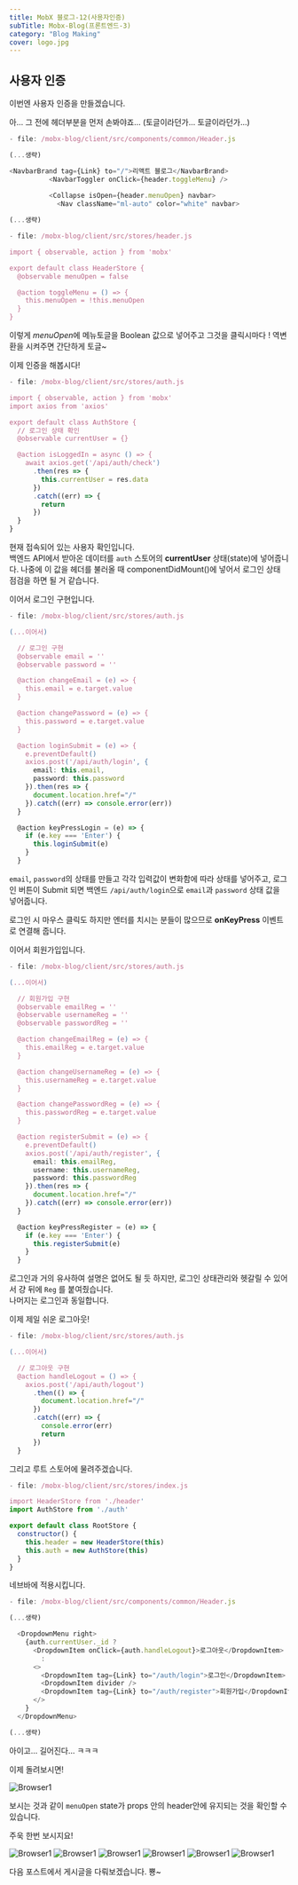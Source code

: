```yaml
---
title: MobX 블로그-12(사용자인증)
subTitle: Mobx-Blog(프론트엔드-3)
category: "Blog Making"
cover: logo.jpg
---
```


## 사용자 인증
이번엔 사용자 인증을 만들겠습니다.

아... 그 전에 헤더부분을 먼저 손봐야죠... (토글이라던가... 토글이라던가...)

```js
- file: /mobx-blog/client/src/components/common/Header.js

(...생략)

<NavbarBrand tag={Link} to="/">리액트 블로그</NavbarBrand>
          <NavbarToggler onClick={header.toggleMenu} />
          
          <Collapse isOpen={header.menuOpen} navbar>
            <Nav className="ml-auto" color="white" navbar>

(...생략)
```

```js
- file: /mobx-blog/client/src/stores/header.js

import { observable, action } from 'mobx'

export default class HeaderStore {
  @observable menuOpen = false

  @action toggleMenu = () => {
    this.menuOpen = !this.menuOpen
  }
}
```

이렇게 *menuOpen*에 메뉴토글을 Boolean 값으로 넣어주고 그것을 클릭시마다 ! 역변환을 시켜주면 간단하게 토글~

이제 인증을 해봅시다!

```js
- file: /mobx-blog/client/src/stores/auth.js

import { observable, action } from 'mobx'
import axios from 'axios'

export default class AuthStore {
  // 로그인 상태 확인
  @observable currentUser = {}

  @action isLoggedIn = async () => {
    await axios.get('/api/auth/check')
      .then(res => {
        this.currentUser = res.data
      })
      .catch((err) => {
        return
      })
  }
}
```

현재 접속되어 있는 사용자 확인입니다.  
백엔드 API에서 받아온 데이터를 `auth` 스토어의 **currentUser** 상태(state)에 넣어줍니다. 나중에 이 값을 헤더를 불러올 때 componentDidMount()에 넣어서 로그인 상태 점검을 하면 될 거 같습니다.

이어서 로그인 구현입니다.

```js
- file: /mobx-blog/client/src/stores/auth.js

(...이어서)

  // 로그인 구현
  @observable email = ''
  @observable password = ''

  @action changeEmail = (e) => {
    this.email = e.target.value
  }

  @action changePassword = (e) => {
    this.password = e.target.value
  }

  @action loginSubmit = (e) => {
    e.preventDefault()
    axios.post('/api/auth/login', {
      email: this.email,
      password: this.password
    }).then(res => {
      document.location.href="/"
    }).catch((err) => console.error(err))
  }

  @action keyPressLogin = (e) => {
    if (e.key === 'Enter') {
      this.loginSubmit(e)
    }
  }
```
`email`, `password`의 상태를 만들고 각각 입력값이 변화함에 따라 상태를 넣어주고, 로그인 버튼이 Submit 되면 백엔드 `/api/auth/login`으로 `email`과 `password` 상태 값을 넣어줍니다.

로그인 시 마우스 클릭도 하지만 엔터를 치시는 분들이 많으므로 **onKeyPress** 이벤트로 연결해 줍니다.

이어서 회원가입입니다.

```js
- file: /mobx-blog/client/src/stores/auth.js

(...이어서)

  // 회원가입 구현
  @observable emailReg = ''
  @observable usernameReg = ''
  @observable passwordReg = ''

  @action changeEmailReg = (e) => {
    this.emailReg = e.target.value
  }

  @action changeUsernameReg = (e) => {
    this.usernameReg = e.target.value
  }

  @action changePasswordReg = (e) => {
    this.passwordReg = e.target.value
  }

  @action registerSubmit = (e) => {
    e.preventDefault()
    axios.post('/api/auth/register', {
      email: this.emailReg,
      username: this.usernameReg,
      password: this.passwordReg
    }).then(res => {
      document.location.href="/"
    }).catch((err) => console.error(err))
  }

  @action keyPressRegister = (e) => {
    if (e.key === 'Enter') {
      this.registerSubmit(e)
    }
  }
```

로그인과 거의 유사하여 설명은 없어도 될 듯 하지만, 로그인 상태관리와 헷갈릴 수 있어서 걍 뒤에 `Reg` 를 붙여줬습니다.  
나머지는 로그인과 동일합니다.

이제 제일 쉬운 로그아웃!

```js
- file: /mobx-blog/client/src/stores/auth.js

(...이어서)

  // 로그아웃 구현
  @action handleLogout = () => {
    axios.post('/api/auth/logout')
      .then(() => {
        document.location.href="/"
      })
      .catch((err) => {
        console.error(err)
        return
      })
  }
```

그리고 루트 스토어에 물려주겠습니다.

```js
- file: /mobx-blog/client/src/stores/index.js

import HeaderStore from './header'
import AuthStore from './auth'

export default class RootStore {
  constructor() {
    this.header = new HeaderStore(this)
    this.auth = new AuthStore(this)
  }
}
```

네브바에 적용시킵니다.

```js
- file: /mobx-blog/client/src/components/common/Header.js

(...생략)

  <DropdownMenu right>
    {auth.currentUser._id ?
      <DropdownItem onClick={auth.handleLogout}>로그아웃</DropdownItem>
        :
      <>
        <DropdownItem tag={Link} to="/auth/login">로그인</DropdownItem>
        <DropdownItem divider />
        <DropdownItem tag={Link} to="/auth/register">회원가입</DropdownItem>
      </>
    }
  </DropdownMenu>

(...생략)
```

아이고... 길어진다... ㅋㅋㅋ

이제 돌려보시면!

![Browser1](./browser1.png)

보시는 것과 같이 `menuOpen` state가 props 안의 header안에 유지되는 것을 확인할 수 있습니다.

주욱 한번 보시지요!

![Browser1](./browser2.png)
![Browser1](./browser3.png)
![Browser1](./browser4.png)
![Browser1](./browser5.png)
![Browser1](./browser6.png)
![Browser1](./browser7.png)

다음 포스트에서 게시글을 다뤄보겠습니다. 뿅~